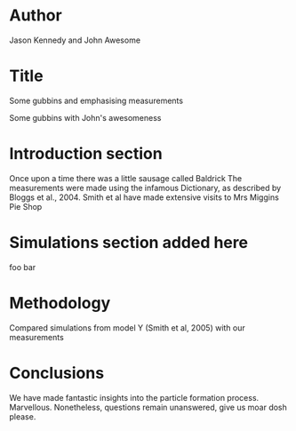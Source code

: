 # Author
Jason Kennedy and John Awesome

# Title
Some gubbins and emphasising measurements

Some gubbins with John's awesomeness


# Introduction section
Once upon a time there was a little sausage called Baldrick
The measurements were made using the infamous Dictionary, as described by Bloggs et al., 2004.
Smith et al have made extensive visits to Mrs Miggins Pie Shop

# Simulations section added here

foo bar

# Methodology
Compared simulations from model Y (Smith et al, 2005) with our measurements

# Conclusions
We have made fantastic insights into the particle formation process. Marvellous.
Nonetheless, questions remain unanswered, give us moar dosh please.